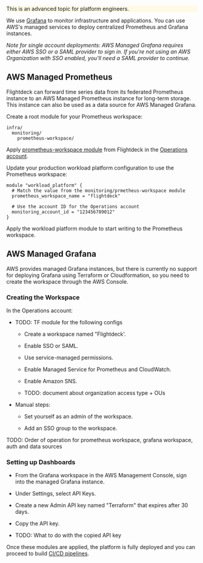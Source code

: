 <div class="panel" style="background-color: #FFFAE6;border-width: 1px;">

<div class="panelContent" style="background-color: #FFFAE6;">

This is an advanced topic for platform engineers.

</div>

</div>

We use [Grafana](https://grafana.com/) to monitor infrastructure and
applications. You can use AWS's managed services to deploy centralized
Prometheus and Grafana instances.

*Note for single account deployments: AWS Managed Grafana requires
either AWS SSO or a SAML provider to sign in. If you're not using an AWS
Organization with SSO enabled, you'll need a SAML provider to continue.*

## AWS Managed Prometheus

Flightdeck can forward time series data from its federated Prometheus
instance to an AWS Managed Prometheus instance for long-term storage.
This instance can also be used as a data source for AWS Managed Grafana.

Create a root module for your Prometheus workspace:

<div class="code panel pdl" style="border-width: 1px;">

<div class="codeContent panelContent pdl">

``` syntaxhighlighter-pre
infra/
  monitoring/
    prometheus-workspace/
```

</div>

</div>

Apply [prometheus-workspace
module](https://github.com/thoughtbot/flightdeck/tree/main/aws/prometheus-workspace)
from Flightdeck in the [Operations
account](../conventions-and-expectations/account-conventions.md).

Update your production workload platform configuration to use the
Prometheus workspace:

<div class="code panel pdl" style="border-width: 1px;">

<div class="codeContent panelContent pdl">

``` syntaxhighlighter-pre
module "workload_platform" {
  # Match the value from the monitoring/prmetheus-workspace module
  prometheus_workspace_name = "flightdeck"

  # Use the account ID for the Operations account
  monitoring_account_id = "123456789012"
}
```

</div>

</div>

Apply the workload platform module to start writing to the Prometheus
workspace.

## AWS Managed Grafana

AWS provides managed Grafana instances, but there is currently no
support for deploying Grafana using Terraform or Cloudformation, so you
need to create the workspace through the AWS Console.

### Creating the Workspace

In the Operations account:

  - TODO: TF module for the following configs
    
      - Create a workspace named "Flightdeck'.
    
      - Enable SSO or SAML.
    
      - Use service-managed permissions.
    
      - Enable Managed Service for Prometheus and CloudWatch.
    
      - Enable Amazon SNS.
    
      - TODO: document about organization access type + OUs

  - Manual steps:
    
      - Set yourself as an admin of the workspace.
    
      - Add an SSO group to the workspace.

TODO: Order of operation for prometheus workspace, grafana workspace,
auth and data sources

### Setting up Dashboards

  - From the Grafana workspace in the AWS Management Console, sign into
    the managed Grafana instance.

  - Under Settings, select API Keys.

  - Create a new Admin API key named "Terraform" that expires after 30
    days.

  - Copy the API key.

  - TODO: What to do with the copied API key

Once these modules are applied, the platform is fully deployed and you
can proceed to build [CI/CD
pipelines](https://mission-control.thoughtbot.com/branch/main/aws/book/admin/cicd.html).
